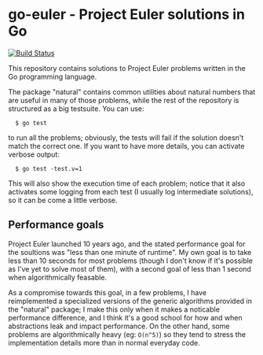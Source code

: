 # go-euler - Project Euler solutions in Go
[![Build Status](https://travis-ci.org/rasky/go-euler.svg?branch=master)](https://travis-ci.org/rasky/go-euler)

This repository contains solutions to Project Euler problems written in the Go programming language.

The package "natural" contains common utilities about natural numbers that are useful in many of those problems,
while the rest of the repository is structured as a big testsuite. You can use:
```
  $ go test
```
to run all the problems; obviously, the tests will fail if the solution doesn't match the correct one. If you
want to have more details, you can activate verbose output:
```
  $ go test -test.v=1
```
This will also show the execution time of each problem; notice that it also activates some logging from each
test (I usually log intermediate solutions), so it can be come a little verbose.

## Performance goals

Project Euler launched 10 years ago, and the stated performance goal for the soultions was "less than one
minute of runtime". My own goal is to take less than 10 seconds for most problems (though I don't know if it's
possible as I've yet to solve most of them), with a second goal of less than 1 second when algorithmically
feasable. 

As a compromise towards this goal, in a few problems, I have reimplemented a specialized versions of
the generic algorithms provided in the "natural" package; I make this only when it makes a noticable performance
difference, and I think it's a good school for how and when abstractions leak and impact performance. On
the other hand, some problems are algorithmically heavy (eg: `O(n^5)`) so they tend to stress the
implementation details more than in normal everyday code.
